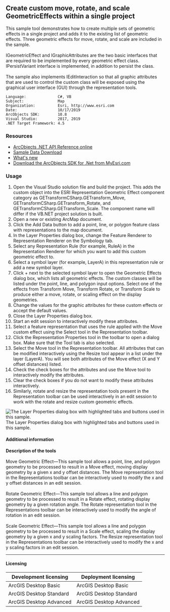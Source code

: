 ## Create custom move, rotate, and scale GeometricEffects within a single project

  <div xmlns="http://www.w3.org/1999/xhtml">This sample tool demonstrates how to create multiple sets of geometric effects in a single project and adds it to the existing list of geometric effects. Three geometric effects for move, rotate, and scale are included in the sample.</div>
  <div xmlns="http://www.w3.org/1999/xhtml"> </div>
  <div xmlns="http://www.w3.org/1999/xhtml">IGeometricEffect and IGraphicAttributes are the two basic interfaces that are required to be implemented by every geometric effect class. IPersistVariant interface is implemented, in addition to persist the class.</div>
  <div xmlns="http://www.w3.org/1999/xhtml"> </div>
  <div xmlns="http://www.w3.org/1999/xhtml">The sample also implements IEditInteraction so that all graphic attributes that are used to control the custom class will be exposed using the graphical user interface (GUI) through the representation tools. </div>  


<!-- TODO: Fill this section below with metadata about this sample-->
```
Language:              C#, VB
Subject:               Map
Organization:          Esri, http://www.esri.com
Date:                  10/17/2019
ArcObjects SDK:        10.8
Visual Studio:         2017, 2019
.NET Target Framework: 4.5
```

### Resources

* [ArcObjects .NET API Reference online](http://desktop.arcgis.com/en/arcobjects/latest/net/webframe.htm)  
* [Sample Data Download](../../releases)  
* [What's new](http://desktop.arcgis.com/en/arcobjects/latest/net/webframe.htm#91cabc68-2271-400a-8ff9-c7fb25108546.htm)  
* [Download the ArcObjects SDK for .Net from MyEsri.com](https://my.esri.com/)  

### Usage
1. Open the Visual Studio solution file and build the project. This adds the custom object into the ESRI Representation Geometric Effect component category as GETransformCSharp.GETransform_Move, GETransformCSharp.GETransform_Rotate, and GETransformCSharp.GETransform_Scale. The component name will differ if the VB.NET project solution is built.  
1. Open a new or existing ArcMap document.  
1. Click the Add Data button to add a point, line, or polygon feature class with representations to the map document.   
1. In the Layer Properties dialog box, change the Feature Renderer to Representation Renderer on the Symbology tab.  
1. Select any Representation Rule (for example, RuleA) in the Representation Renderer for which you want to add this custom geometric effect to.  
1. Select a symbol layer (for example, LayerA) in this representation rule or add a new symbol layer.  
1. Click + next to the selected symbol layer to open the Geometric Effects dialog box, which lists all geometric effects. The custom classes will be listed under the point, line, and polygon input options. Select one of the effects from Transform Move, Transform Rotate, or Transform Scale to produce either a move, rotate, or scaling effect on the display geometries.   
1. Change the values for the graphic attributes for these custom effects or accept the default values.  
1. Close the Layer Properties dialog box.  
1. Start an edit session to interactively modify these attributes.   
1. Select a feature representation that uses the rule applied with the Move custom effect using the Select tool in the Representation toolbar.   
1. Click the Representation Properties tool in the toolbar to open a dialog box. Make sure that the Tool tab is also selected.  
1. Select the Move tool in the Representation toolbar. All attributes that can be modified interactively using the Resize tool appear in a list under the layer (LayerA). You will see both attributes of the Move effect (X and Y offset distances) listed.  
1. Check the check boxes for the attributes and use the Move tool to interactively modify the attributes.   
1. Clear the check boxes if you do not want to modify these attributes interactively.  
1. Similarly, rotate and resize the representation tools present in the Representation toolbar can be used interactively in an edit session to work with the rotate and resize custom geometric effects.  



![The Layer Properties dialog box with highlighted tabs and buttons used in this sample. ](images/pic1.png)  
The Layer Properties dialog box with highlighted tabs and buttons used in this sample.   


#### Additional information  
<div xmlns="http://www.w3.org/1999/xhtml">
  <strong>Description of the tools</strong>
</div>  
<div xmlns="http://www.w3.org/1999/xhtml">
  <br />Move Geometric Effect—This sample tool allows a point, line, and polygon geometry to be processed to result in a Move effect, moving display geometry by a given x and y offset distances. The Move representation tool in the Representations toolbar can be interactively used to modify the x and y offset distances in an edit session.<br /><br />Rotate Geometric Effect—This sample tool allows a line and polygon geometry to be processed to result in a Rotate effect, rotating display geometry by a given rotation angle. The Rotate representation tool in the Representations toolbar can be interactively used to modify the angle of rotation in an edit session.<br /><br />Scale Geometric Effect—This sample tool allows a line and polygon geometry to be processed to result in a Scale effect, scaling the display geometry by a given x and y scaling factors. The Resize representation tool in the Representations toolbar can be interactively used to modify the x and y scaling factors in an edit session.</div>  




---------------------------------

#### Licensing  
| Development licensing | Deployment licensing | 
| ------------- | ------------- | 
| ArcGIS Desktop Basic | ArcGIS Desktop Basic |  
| ArcGIS Desktop Standard | ArcGIS Desktop Standard |  
| ArcGIS Desktop Advanced | ArcGIS Desktop Advanced |  


